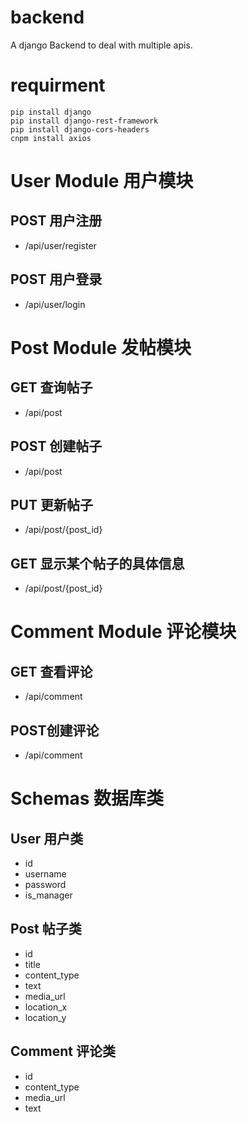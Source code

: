 # backend
A django Backend to deal with multiple apis.

# requirment
```
pip install django
pip install django-rest-framework
pip install django-cors-headers
cnpm install axios
```
# User Module 用户模块
## POST  用户注册
- /api/user/register
## POST 用户登录
- /api/user/login

# Post Module 发帖模块
## GET 查询帖子
- /api/post
## POST 创建帖子
- /api/post
## PUT 更新帖子
- /api/post/{post_id}
## GET 显示某个帖子的具体信息
- /api/post/{post_id}
# Comment Module 评论模块
## GET 查看评论
- /api/comment
## POST创建评论
- /api/comment

# Schemas 数据库类
## User 用户类
- id
- username
- password
- is_manager
## Post 帖子类
- id
- title
- content_type
- text
- media_url
- location_x
- location_y
## Comment 评论类
- id
- content_type
- media_url
- text

